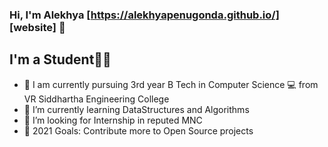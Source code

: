 ### Hi, I'm Alekhya [https://alekhyapenugonda.github.io/] [website] 👋


## I'm a Student👩‍💻
- 📖 I am currently pursuing 3rd year B Tech in Computer Science 💻 from VR Siddhartha Engineering College
- 🌱 I’m currently learning DataStructures and Algorithms
- 🏢 I’m looking for Internship in reputed MNC
- 🥅 2021 Goals: Contribute more to Open Source projects